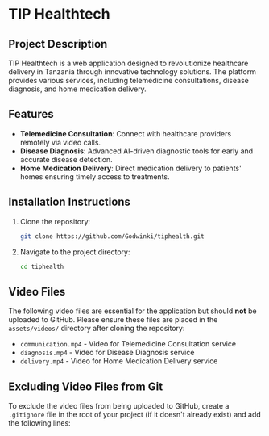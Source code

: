 # TIP Healthtech

## Project Description
TIP Healthtech is a web application designed to revolutionize healthcare delivery in Tanzania through innovative technology solutions. The platform provides various services, including telemedicine consultations, disease diagnosis, and home medication delivery.

## Features
- **Telemedicine Consultation**: Connect with healthcare providers remotely via video calls.
- **Disease Diagnosis**: Advanced AI-driven diagnostic tools for early and accurate disease detection.
- **Home Medication Delivery**: Direct medication delivery to patients' homes ensuring timely access to treatments.

## Installation Instructions
1. Clone the repository:
   ```bash
   git clone https://github.com/Godwinki/tiphealth.git
   ```
2. Navigate to the project directory:
   ```bash
   cd tiphealth
   ```


## Video Files
The following video files are essential for the application but should **not** be uploaded to GitHub. Please ensure these files are placed in the `assets/videos/` directory after cloning the repository:

- `communication.mp4` - Video for Telemedicine Consultation service
- `diagnosis.mp4` - Video for Disease Diagnosis service
- `delivery.mp4` - Video for Home Medication Delivery service

## Excluding Video Files from Git
To exclude the video files from being uploaded to GitHub, create a `.gitignore` file in the root of your project (if it doesn't already exist) and add the following lines:
